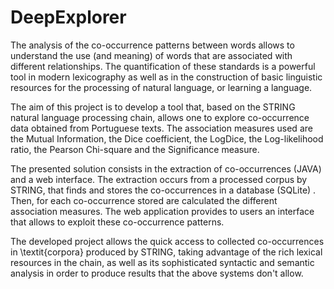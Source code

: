 # DeepExplorer

The analysis of the co-occurrence patterns between words allows to understand the use (and meaning) of words that are associated with different relationships. The quantification of these standards is a powerful tool in modern lexicography as well as in the construction of basic linguistic resources for the processing of natural language, or learning a language.

The aim of this project is to develop a tool that, based on the STRING natural language processing chain, allows one to explore co-occurrence data obtained from Portuguese texts. The association measures used are the Mutual Information, the Dice coefficient, the LogDice, the Log-likelihood ratio, the Pearson Chi-square and the Significance measure.

The presented solution consists in the extraction of co-occurrences (JAVA) and a web interface. The extraction occurs from a processed corpus by STRING, that finds and stores the co-occurrences in a database (SQLite) . Then, for each co-occurrence stored are calculated the different association measures. The web application provides to users an interface that allows to exploit these co-occurrence patterns. 

The developed project allows the quick access to collected co-occurrences in \textit{corpora} produced by STRING, taking advantage of the rich lexical resources in the chain, as well as its sophisticated syntactic and semantic analysis in order to produce results that the above systems don't allow.
